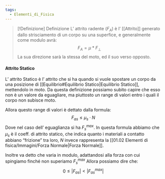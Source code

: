 ```yaml
---
tags:
  - Elementi_di_Fisica
---
```

>[!Definizione]  Definizione
>L’ attrito radente ($F_{A}$) è l’ [[Attrito]] generato dallo strisciamento di un corpo su una superfice, e generalmente come modulo avrà:
>$$F_{A}=\mu*F_{\perp}$$
>La sua direzione sarà la stessa del moto, ed il suo verso opposto.

#### Attrito Statico

L’ attrito Statico è l’ attrito che si ha quando si vuole spostare un corpo da una posizione di [[Equilibrio#Equilibrio Statico|Equilibrio Statico]], mettendolo in moto.
Da questa definizione possiamo subito capire che esso non è un valore da eguagliare, ma piuttosto un range di valori entro i quali il corpo non subisce moto.

Allora questo range di valori è dettato dalla formula:
$$F_{as}\leq \mu_{s}\cdot N$$
Dove nel caso dell’ eguaglianza si ha $F^{max}_{s}$.
In questa formula abbiamo che $\mu _s$ è il coeff. di attrito statico, che indica quanto i materiali a contatto abbiano “frizione” tra loro, $N$ invece rappresenta la [[01.02 Elementi di fisica/Immagini/Forza Normale|Forza Normale]].

Inoltre va detto che varia in modulo, adattandosi alla forza con cui spingiamo finché non superiamo $F^{max}_{s}$
Allora possiamo dire che:
$$0\leq |F_{as}|< |F^{max}_{as}|$$
